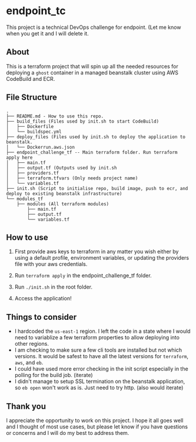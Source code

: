 # endpoint_tc
This project is a technical DevOps challenge for endpoint. (Let me know when you get it and I will delete it.

## About
This is a terraform project that will spin up all the needed resources for deploying a `ghost` container in a managed beanstalk cluster using AWS CodeBuild and ECR.

## File Structure
```
.
├── README.md - How to use this repo.
├── build_files (Files used by init.sh to start CodeBuild)
│   ├── Dockerfile
│   └── buildspec.yml
├── deploy_files (Files used by init.sh to deploy the application to beanstalk.
│   └── Dockerrun.aws.json
├── endpoint_challenge_tf -- Main terraform folder. Run terraform apply here
│   ├── main.tf
│   ├── output.tf (Outputs used by init.sh
│   ├── providers.tf
│   ├── terraform.tfvars (Only needs project name)
│   └── variables.tf
├── init.sh (Script to initialise repo, build image, push to ecr, and deploy to existing beanstalk infrastructure)
└── modules_tf
    ├── modules (All terraform modules)
        ├── main.tf
        ├── output.tf
        └── variables.tf

 ```

## How to use
1. First provide aws keys to terraform in any matter you wish either by using a default profile, environment variables, or updating the providers file with your aws credentials.

2. Run `terraform apply` in the endpoint_challenge_tf folder.

3. Run `./init.sh` in the root folder.

4. Access the application!

## Things to consider

- I hardcoded the `us-east-1` region. I left the code in a state where I would need to variablize a few terraform properties to allow deploying into other regions.
- I am checking to make sure a few cli tools are installed but not which versions. It would be safest to have all the latest versions for `terraform`, `aws`, and `eb`.
- I could have used more error checking in the init script especially in the polling for the build job. (iterate)
- I didn't manage to setup SSL termination on the beanstalk application, so `eb open` won't work as is. Just need to try http. (also would iterate)

## Thank you
I appreciate the opportunity to work on this project. I hope it all goes well and I thought of most use cases, but please let know if you have questions or concerns and I will do my best to address them.
